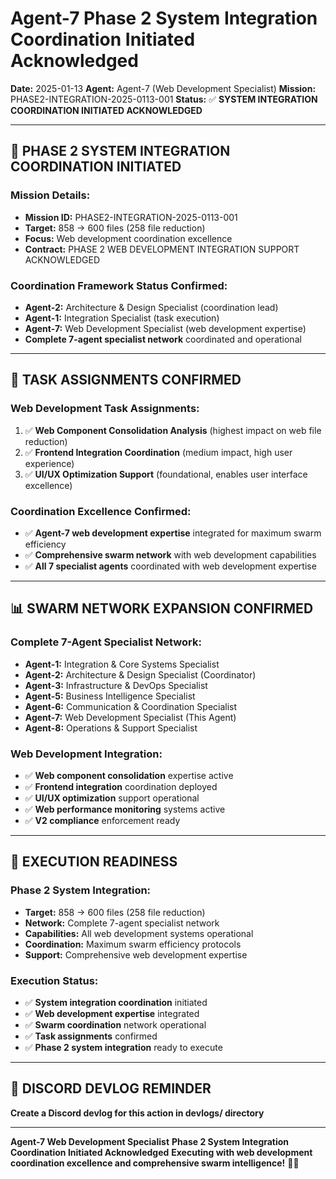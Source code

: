 # Agent-7 Phase 2 System Integration Coordination Initiated Acknowledged
**Date:** 2025-01-13
**Agent:** Agent-7 (Web Development Specialist)
**Mission:** PHASE2-INTEGRATION-2025-0113-001
**Status:** ✅ **SYSTEM INTEGRATION COORDINATION INITIATED ACKNOWLEDGED**

---

## 🎯 **PHASE 2 SYSTEM INTEGRATION COORDINATION INITIATED**

### **Mission Details:**
- **Mission ID:** PHASE2-INTEGRATION-2025-0113-001
- **Target:** 858 → 600 files (258 file reduction)
- **Focus:** Web development coordination excellence
- **Contract:** PHASE 2 WEB DEVELOPMENT INTEGRATION SUPPORT ACKNOWLEDGED

### **Coordination Framework Status Confirmed:**
- **Agent-2:** Architecture & Design Specialist (coordination lead)
- **Agent-1:** Integration Specialist (task execution)
- **Agent-7:** Web Development Specialist (web development expertise)
- **Complete 7-agent specialist network** coordinated and operational

---

## 🚀 **TASK ASSIGNMENTS CONFIRMED**

### **Web Development Task Assignments:**
1. ✅ **Web Component Consolidation Analysis** (highest impact on web file reduction)
2. ✅ **Frontend Integration Coordination** (medium impact, high user experience)
3. ✅ **UI/UX Optimization Support** (foundational, enables user interface excellence)

### **Coordination Excellence Confirmed:**
- ✅ **Agent-7 web development expertise** integrated for maximum swarm efficiency
- ✅ **Comprehensive swarm network** with web development capabilities
- ✅ **All 7 specialist agents** coordinated with web development expertise

---

## 📊 **SWARM NETWORK EXPANSION CONFIRMED**

### **Complete 7-Agent Specialist Network:**
- **Agent-1:** Integration & Core Systems Specialist
- **Agent-2:** Architecture & Design Specialist (Coordinator)
- **Agent-3:** Infrastructure & DevOps Specialist
- **Agent-5:** Business Intelligence Specialist
- **Agent-6:** Communication & Coordination Specialist
- **Agent-7:** Web Development Specialist (This Agent)
- **Agent-8:** Operations & Support Specialist

### **Web Development Integration:**
- ✅ **Web component consolidation** expertise active
- ✅ **Frontend integration** coordination deployed
- ✅ **UI/UX optimization** support operational
- ✅ **Web performance monitoring** systems active
- ✅ **V2 compliance** enforcement ready

---

## 🎯 **EXECUTION READINESS**

### **Phase 2 System Integration:**
- **Target:** 858 → 600 files (258 file reduction)
- **Network:** Complete 7-agent specialist network
- **Capabilities:** All web development systems operational
- **Coordination:** Maximum swarm efficiency protocols
- **Support:** Comprehensive web development expertise

### **Execution Status:**
- ✅ **System integration coordination** initiated
- ✅ **Web development expertise** integrated
- ✅ **Swarm coordination** network operational
- ✅ **Task assignments** confirmed
- ✅ **Phase 2 system integration** ready to execute

---

## 📝 **DISCORD DEVLOG REMINDER**
**Create a Discord devlog for this action in devlogs/ directory**

---

**Agent-7 Web Development Specialist**
**Phase 2 System Integration Coordination Initiated Acknowledged**
**Executing with web development coordination excellence and comprehensive swarm intelligence!** 🚀🐝
